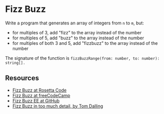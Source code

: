 <h1>Fizz Buzz</h1>

<p>Write a program that generates an array of integers from <code>n</code> to <code>m</code>, but:</p>

<ul>
  <li>for multiples of 3, add "fizz" to the array instead of the number</li>
  <li>for multiples of 5, add "buzz" to the array instead of the number</li>
  <li>for multiples of both 3 and 5, add "fizzbuzz" to the array instead of the number</li>
</ul>

<p>The signature of the function is <code>fizzBuzzRange(from: number, to: number): string[].</code></p>

<h2>Resources</h2>

<ul>
  <li><a href="https://rosettacode.org/wiki/FizzBuzz">Fizz Buzz at Rosetta Code</a></li>
  <li><a href="https://www.freecodecamp.org/learn/coding-interview-prep/rosetta-code/fizzbuzz">Fizz Buzz at freeCodeCamp</a></li>
  <li><a href="https://github.com/EnterpriseQualityCoding/FizzBuzzEnterpriseEdition">Fizz Buzz EE at GitHub</a></li>
  <li><a href="https://www.tomdalling.com/blog/software-design/fizzbuzz-in-too-much-detail/">Fizz Buzz in too much detail, by Tom Dalling</a></li>
</ul>
